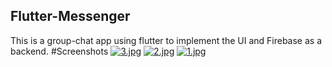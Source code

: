 ## Flutter-Messenger
This is a group-chat app using flutter to implement the UI and Firebase as a backend.
#Screenshots
[![3.jpg](https://i.postimg.cc/TYwsvgM2/3.jpg)](https://postimg.cc/mhvjQcgK)
[![2.jpg](https://i.postimg.cc/6px12S4q/2.jpg)](https://postimg.cc/tYDz8B5G)
[![1.jpg](https://i.postimg.cc/XNGb9Rqk/1.jpg)](https://postimg.cc/4ngqgFzY)

